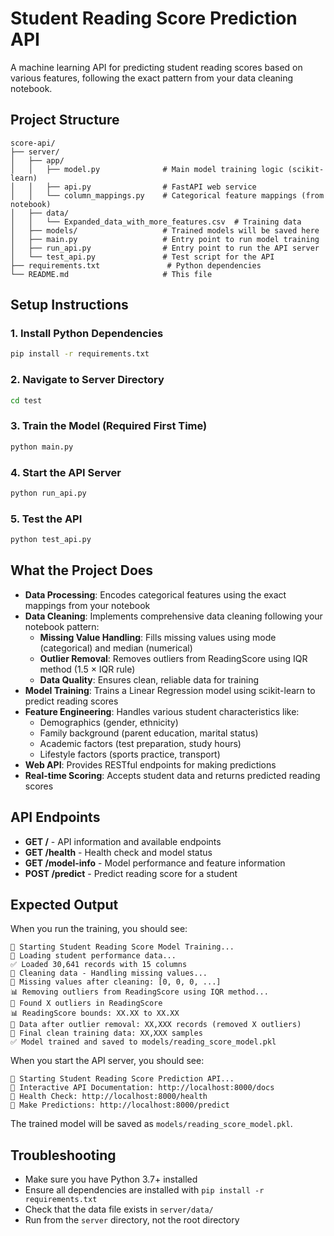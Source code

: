# Student Reading Score Prediction API

A machine learning API for predicting student reading scores based on various features, following the exact pattern from your data cleaning notebook.

## Project Structure

```
score-api/
├── server/
│   ├── app/
│   │   ├── model.py              # Main model training logic (scikit-learn)
│   │   ├── api.py                # FastAPI web service
│   │   └── column_mappings.py    # Categorical feature mappings (from notebook)
│   ├── data/
│   │   └── Expanded_data_with_more_features.csv  # Training data
│   ├── models/                   # Trained models will be saved here
│   ├── main.py                   # Entry point to run model training
│   ├── run_api.py                # Entry point to run the API server
│   └── test_api.py               # Test script for the API
├── requirements.txt               # Python dependencies
└── README.md                     # This file
```

## Setup Instructions

### 1. Install Python Dependencies

```bash
pip install -r requirements.txt
```

### 2. Navigate to Server Directory

```bash
cd test
```

### 3. Train the Model (Required First Time)

```bash
python main.py
```

### 4. Start the API Server

```bash
python run_api.py
```

### 5. Test the API

```bash
python test_api.py
```

## What the Project Does

- **Data Processing**: Encodes categorical features using the exact mappings from your notebook
- **Data Cleaning**: Implements comprehensive data cleaning following your notebook pattern:
  - **Missing Value Handling**: Fills missing values using mode (categorical) and median (numerical)
  - **Outlier Removal**: Removes outliers from ReadingScore using IQR method (1.5 × IQR rule)
  - **Data Quality**: Ensures clean, reliable data for training
- **Model Training**: Trains a Linear Regression model using scikit-learn to predict reading scores
- **Feature Engineering**: Handles various student characteristics like:
  - Demographics (gender, ethnicity)
  - Family background (parent education, marital status)
  - Academic factors (test preparation, study hours)
  - Lifestyle factors (sports practice, transport)
- **Web API**: Provides RESTful endpoints for making predictions
- **Real-time Scoring**: Accepts student data and returns predicted reading scores

## API Endpoints

- **GET /** - API information and available endpoints
- **GET /health** - Health check and model status
- **GET /model-info** - Model performance and feature information
- **POST /predict** - Predict reading score for a student

## Expected Output

When you run the training, you should see:
```
🚀 Starting Student Reading Score Model Training...
📖 Loading student performance data...
✅ Loaded 30,641 records with 15 columns
🧹 Cleaning data - Handling missing values...
🧹 Missing values after cleaning: [0, 0, 0, ...]
📊 Removing outliers from ReadingScore using IQR method...
🚨 Found X outliers in ReadingScore
📊 ReadingScore bounds: XX.XX to XX.XX
🧹 Data after outlier removal: XX,XXX records (removed X outliers)
🧹 Final clean training data: XX,XXX samples
✅ Model trained and saved to models/reading_score_model.pkl
```

When you start the API server, you should see:
```
🚀 Starting Student Reading Score Prediction API...
📖 Interactive API Documentation: http://localhost:8000/docs
🔗 Health Check: http://localhost:8000/health
🎯 Make Predictions: http://localhost:8000/predict
```

The trained model will be saved as `models/reading_score_model.pkl`.

## Troubleshooting

- Make sure you have Python 3.7+ installed
- Ensure all dependencies are installed with `pip install -r requirements.txt`
- Check that the data file exists in `server/data/`
- Run from the `server` directory, not the root directory

